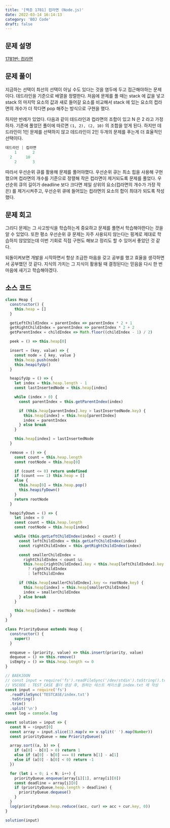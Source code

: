 ```yaml
---
title: '[백준 1781] 컵라면 (Node.js)'
date: 2022-03-14 16:14:13
category: 'BOJ Code'
draft: false
---
```


## 문제 설명

[1781번: 컵라면](https://www.acmicpc.net/problem/1781)

## 문제 풀이

지금하는 선택이 최선의 선택이 아닐 수도 있다는 것을 염두에 두고 접근해야하는 문제이다. 데드라인을 기준으로 배열을 정렬한다. 처음에 문제를 풀 때는 stack 에 값을 넣고 stack 의 마지막 요소의 값과 새로 들어갈 요소를 비교해서 stack 에 있는 요소의 컵라면의 개수가 더 작다면 pop 해주는 방식으로 구현을 했다.

하지만 반례가 있었다. 다음과 같이 데드라인과 컵라면의 조합이 있고 N 은 2 라고 가정하자. 기존에 풀었던 풀이에 따르면 `(1, 2), (2, 10)` 의 조합을 얻게 된다. 하지만 데드라인이 1인 문제를 선택하지 않고 데드라인이 2인 두개의 문제를 푸는게 더 효율적인 선택이다.

```jsx
데드라인 | 컵라면
	1       2
  2      10
	2       3
```

따라서 우선순위 큐를 활용해 문제를 풀어야했다. 우선순위 큐는 최소 힙을 사용해 구현했으며 컵라면의 개수를 기준으로 정렬해 작은 컵라면이 제거되도록 문제를 풀었다. 우선순위 큐의 길이가 deadline 보다 크다면 제일 상위의 요소(컵라면의 개수가 가장 작은) 를 제거시켜주고, 우선순위 큐에 들어있는 컵라면의 요소의 합이 최대가 되도록 작성했다.

## 문제 회고

그리디 문제는 그 사고방식을 학습하는게 중요하고 문제를 풀면서 학습해야한다는 것을 알 수 있었다. 또한 평소 우선순위 큐 문제는 자주 사용되지 않는다는 핑계로 제대로 학습하지 않았었는데 이번 기회로 직접 구현도 해보고 정리도 할 수 있어서 좋았던 것 같다.

되돌이켜보면 개발을 시작하면서 항상 조급한 마음을 갖고 공부를 했고 효율을 생각하면서 공부했던 것 같다. 지식의 가치는 그 지식이 활용될 때 결정된다는 믿음을 다시 한 번 마음에 새기고 학습해야겠다.

## 소스 코드

```jsx
class Heap {
  constructor() {
    this.heap = []
  }

  getLeftChildIndex = parentIndex => parentIndex * 2 + 1
  getRightChildIndex = parentIndex => parentIndex * 2 + 2
  getParentIndex = childIndex => Math.floor((childIndex - 1) / 2)

  peek = () => this.heap[0]

  insert = (key, value) => {
    const node = { key, value }
    this.heap.push(node)
    this.heapifyUp()
  }

  heapifyUp = () => {
    let index = this.heap.length - 1
    const lastInsertedNode = this.heap[index]

    while (index > 0) {
      const parentIndex = this.getParentIndex(index)

      if (this.heap[parentIndex].key > lastInsertedNode.key) {
        this.heap[index] = this.heap[parentIndex]
        index = parentIndex
      } else break
    }

    this.heap[index] = lastInsertedNode
  }

  remove = () => {
    const count = this.heap.length
    const rootNode = this.heap[0]

    if (count <= 0) return undefined
    if (count === 1) this.heap = []
    else {
      this.heap[0] = this.heap.pop()
      this.heapifyDown()
    }
    return rootNode
  }

  heapifyDown = () => {
    let index = 0
    const count = this.heap.length
    const rootNode = this.heap[index]

    while (this.getLeftChildIndex(index) < count) {
      const leftChildIndex = this.getLeftChildIndex(index)
      const rightChildIndex = this.getRightChildIndex(index)

      const smallerChildIndex =
        rightChildIndex < count &&
        this.heap[rightChildIndex].key < this.heap[leftChildIndex].key
          ? rightChildIndex
          : leftChildIndex

      if (this.heap[smallerChildIndex].key <= rootNode.key) {
        this.heap[index] = this.heap[smallerChildIndex]
        index = smallerChildIndex
      } else break
    }

    this.heap[index] = rootNode
  }
}

class PriorityQueue extends Heap {
  constructor() {
    super()
  }

  enqueue = (priority, value) => this.insert(priority, value)
  dequeue = () => this.remove()
  isEmpty = () => this.heap.length <= 0
}

// BAEKJOON
// const input = require('fs').readFileSync('/dev/stdin').toString().trim().split('\n');
// VSCODE : TEST_CASE 폴더 생성 후, 원하는 테스트 케이스를 index.txt 에 작성
const input = require('fs')
  .readFileSync('TESTCASE/index.txt')
  .toString()
  .trim()
  .split('\n')
const log = console.log

const solution = input => {
  const N = +input[0]
  const array = input.slice(1).map(v => v.split(' ').map(Number))
  const priorityQueue = new PriorityQueue()

  array.sort((a, b) => {
    if (a[0] - b[0] > 0) return 1
    else if (a[0] - b[0] === 0) return b[1] - a[1]
    else if (a[0] - b[0] < 0) return -1
  })

  for (let i = 0; i < N; i++) {
    priorityQueue.enqueue(array[i][1], array[i][0])
    const deadline = array[i][0]
    if (priorityQueue.heap.length > deadline) {
      priorityQueue.dequeue()
    }
  }
  log(priorityQueue.heap.reduce((acc, cur) => acc + cur.key, 0))
}

solution(input)
```
